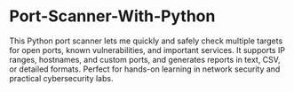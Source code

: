 # Port-Scanner-With-Python
This Python port scanner lets me quickly and safely check multiple targets for open ports, known vulnerabilities, and important services. It supports IP ranges, hostnames, and custom ports, and generates reports in text, CSV, or detailed formats. Perfect for hands-on learning in network security and practical cybersecurity labs.
